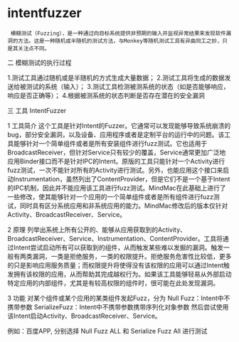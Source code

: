 # intentfuzzer
     模糊测试（Fuzzing），是一种通过向目标系统提供非预期的输入并监视异常结果来发现软件漏洞的方法。这是一种随机或半随机的测试方法，与Monkey等随机测试工具有异曲同工之妙，只是其关注点不同。
二 模糊测试的执行过程

   1.测试工具通过随机或是半随机的方式生成大量数据；
   2.测试工具将生成的数据发送给被测试的系统（输入）；
   3.测试工具检测被测系统的状态（如是否能够响应，响应是否正确等）；
   4.根据被测系统的状态判断是否存在潜在的安全漏洞

三 工具 IntentFuzzer

   1 工具简介
  这个工具是针对Intent的Fuzzer。它通常可以发现能够导致系统崩溃的bug，部分安全漏洞，以及设备、应用程序或者是定制平台的运行中的问题。该工具能够针对一个简单组件或者是所有安装组件进行fuzz测试。它也适用于BroadcastReceiver，但针对Service只有较少的覆盖，Service通常更加广泛地应用Binder接口而不是针对IPC的Intent。原版的工具只能针对一个Activity进行fuzz测试，一次不能针对所有的Activity进行测试。另外，也能应用这个接口来启动Instrumentation，虽然列出了ContentProvider，但是它们不是一个基于Intent的IPC机制，因此并不能应用该工具进行fuzz测试。MindMac在此基础上进行了一些修改，使其能够针对一个应用的一个简单组件或者是所有组件进行fuzz测试，同时具有区分系统应用和非系统应用的能力。MindMac修改后的版本仅针对Activity、BroadcastReceiver、Service。

  2 原理
     列举出系统上所有公开的、能够从应用获取到的Activity、BroadcastReceiver、Service、Instrumentation、ContentProvider。工具将通过Intent尝试启动所有可以获取到的组件，从而触发某些难以发掘的漏洞。触发一般有两类漏洞，一类是拒绝服务，一类的权限提升。拒绝服务危害性比较低，更多的只是影响应用服务质量；而权限提升将使得没有该权限的应用可以通过Intent触发拥有该权限的应用，从而帮助其完成越权行为。如果该工具能够轻易从外部启动特定应用的内部组件，尤其是有较高权限的组件时，很可能在此处发现漏洞。

  3 功能
    对某个组件或某个应用的某类组件发起Fuzz，分为
   Null Fuzz：Intent中不携带参数
   SerializeFuzz：Intent中不携带参数携带序列化对象参数
 然后尝试使用该Intent启动Activity、BroadcastReceiver、Service。     
    

   例如：百度APP, 分别选择 Null Fuzz ALL 和 Serialize Fuzz All 进行测试

